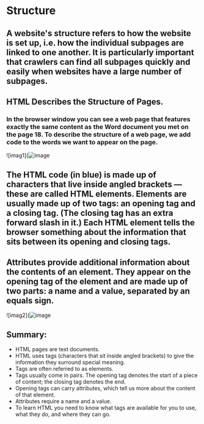 # Structure
## A website's structure refers to how the website is set up, i.e. how the individual subpages are linked to one another. It is particularly important that crawlers can find all subpages quickly and easily when websites have a large number of subpages.


## HTML Describes the Structure of Pages.
### In the browser window you can see a web page that features exactly the same content as the Word document you met on the page 18. To describe the structure of a web page, we add code to the words we want to appear on the page.
![imag1](![image](https://user-images.githubusercontent.com/79833733/111068644-49bc2e00-84d2-11eb-9da4-b4fac5085e8f.png)



## The HTML code (in blue) is made up of characters that live inside angled brackets — these are called HTML elements. Elements are usually made up of two tags: an opening tag and a closing tag. (The closing tag has an extra forward slash in it.) Each HTML element tells the browser something about the information that sits between its opening and closing tags.

## Attributes provide additional information about the contents of an element. They appear on the opening tag of the element and are made up of two parts: a name and a value, separated by an equals sign.


![imag2](![image](https://user-images.githubusercontent.com/79833733/111068661-5e98c180-84d2-11eb-8f20-a317a201359c.png)


## Summary:
- HTML pages are text documents.
- HTML uses tags (characters that sit inside angled brackets) to give the information they surround special meaning.
- Tags are often referred to as elements.
- Tags usually come in pairs. The opening tag denotes the start of a piece of content; the closing tag denotes the end.
- Opening tags can carry attributes, which tell us more about the content of that element.
- Attributes require a name and a value.
- To learn HTML you need to know what tags are available for you to use, what they do, and where they can go.

